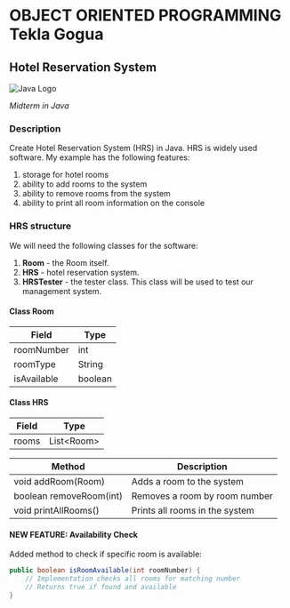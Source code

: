 # OBJECT ORIENTED PROGRAMMING                                   Tekla Gogua

## Hotel Reservation System

![Java Logo](https://www.oracle.com/a/tech/img/cb88-java-logo-001.jpg)

*Midterm in Java*

### Description

Create Hotel Reservation System (HRS) in Java. HRS is widely used software. My example has the following features:
1. storage for hotel rooms
2. ability to add rooms to the system
3. ability to remove rooms from the system
4. ability to print all room information on the console

### HRS structure

We will need the following classes for the software:
1. **Room** - the Room itself.
2. **HRS** - hotel reservation system.
3. **HRSTester** - the tester class. This class will be used to test our management system.

#### Class Room
| Field | Type |
|--------|-----|
| roomNumber | int |
| roomType | String |
| isAvailable | boolean |

#### Class HRS
| Field | Type |
|------|--------------|
| rooms | List\<Room\> |

| Method | Description |
|------|--------------|
| void addRoom(Room) | Adds a room to the system |
| boolean removeRoom(int) | Removes a room by room number |
| void printAllRooms() | Prints all rooms in the system |

#### NEW FEATURE: Availability Check
Added method to check if specific room is available:
```java
public boolean isRoomAvailable(int roomNumber) {
    // Implementation checks all rooms for matching number
    // Returns true if found and available
}
